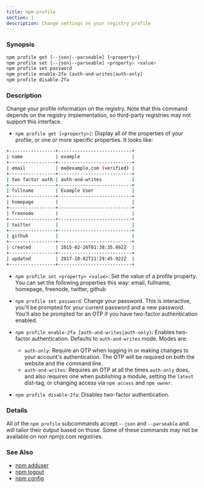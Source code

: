 ```yaml
---
title: npm-profile
section: 1
description: Change settings on your registry profile
---
```


### Synopsis

```bash
npm profile get [--json|--parseable] [<property>]
npm profile set [--json|--parseable] <property> <value>
npm profile set password
npm profile enable-2fa [auth-and-writes|auth-only]
npm profile disable-2fa
```

### Description

Change your profile information on the registry.  Note that this command
depends on the registry implementation, so third-party registries may not
support this interface.

* `npm profile get [<property>]`: Display all of the properties of your
  profile, or one or more specific properties.  It looks like:

```bash
+-----------------+---------------------------+
| name            | example                   |
+-----------------+---------------------------+
| email           | me@example.com (verified) |
+-----------------+---------------------------+
| two factor auth | auth-and-writes           |
+-----------------+---------------------------+
| fullname        | Example User              |
+-----------------+---------------------------+
| homepage        |                           |
+-----------------+---------------------------+
| freenode        |                           |
+-----------------+---------------------------+
| twitter         |                           |
+-----------------+---------------------------+
| github          |                           |
+-----------------+---------------------------+
| created         | 2015-02-26T01:38:35.892Z  |
+-----------------+---------------------------+
| updated         | 2017-10-02T21:29:45.922Z  |
+-----------------+---------------------------+
```

* `npm profile set <property> <value>`: Set the value of a profile
  property. You can set the following properties this way: email, fullname,
  homepage, freenode, twitter, github

* `npm profile set password`: Change your password.  This is interactive,
  you'll be prompted for your current password and a new password.  You'll
  also be prompted for an OTP if you have two-factor authentication
  enabled.

* `npm profile enable-2fa [auth-and-writes|auth-only]`: Enables two-factor
  authentication. Defaults to `auth-and-writes` mode. Modes are:
  * `auth-only`: Require an OTP when logging in or making changes to your
    account's authentication.  The OTP will be required on both the website
    and the command line.
  * `auth-and-writes`: Requires an OTP at all the times `auth-only` does,
    and also requires one when publishing a module, setting the `latest`
    dist-tag, or changing access via `npm access` and `npm owner`.

* `npm profile disable-2fa`: Disables two-factor authentication.

### Details

All of the `npm profile` subcommands accept `--json` and `--parseable` and
will tailor their output based on those.  Some of these commands may not be
available on non npmjs.com registries.

### See Also

* [npm adduser](/commands/npm-adduser)
* [npm logout](/commands/npm-logout)
* [npm config](/commands/npm-config)
